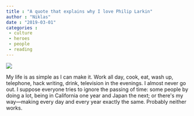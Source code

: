 ```yaml
---
title : "A quote that explains why I love Philip Larkin"
author : "Niklas"
date : "2019-03-01"
categories : 
 - culture
 - heroes
 - people
 - reading
---
```


![](https://niklasblog.com/wp-content/p01l64vf.jpg)

My life is as simple as I can make it. Work all day, cook, eat, wash up, telephone, hack writing, drink, television in the evenings. I almost never go out. I suppose everyone tries to ignore the passing of time: some people by doing a lot, being in California one year and Japan the next; or there's my way—making every day and every year exactly the same. Probably neither works.
